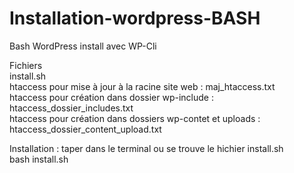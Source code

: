# Installation-wordpress-BASH
Bash WordPress install avec WP-Cli

Fichiers  
install.sh  
htaccess pour mise à jour à la racine site web : maj_htaccess.txt  
htaccess pour création dans dossier wp-include : htaccess_dossier_includes.txt  
htaccess pour création dans dossiers wp-contet et uploads : htaccess_dossier_content_upload.txt  

Installation : taper dans le terminal ou se trouve le hichier install.sh  
bash install.sh
